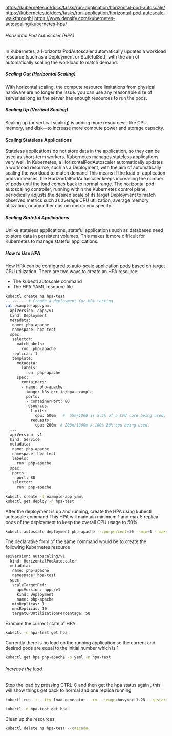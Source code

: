 
https://kubernetes.io/docs/tasks/run-application/horizontal-pod-autoscale/
https://kubernetes.io/docs/tasks/run-application/horizontal-pod-autoscale-walkthrough/
https://www.densify.com/kubernetes-autoscaling/kubernetes-hpa/


###### Horizontal Pod Autoscaler (HPA)
In Kubernetes, a HorizontalPodAutoscaler automatically updates a workload resource (such as a Deployment or StatefulSet), with the aim of automatically scaling the workload to match demand.

##### Scaling Out (Horizontal Scaling)
With horizontal scaling, the compute resource limitations from physical hardware are no longer the issue.
you can use any reasonable size of server as long as the server has enough resources to run the pods.

##### Scaling Up (Vertical Scaling)
Scaling up (or vertical scaling) is adding more resources—like CPU, memory, and disk—to increase more compute power and storage capacity.

#### Scaling Stateless Applications
Stateless applications do not store data in the application, so they can be used as short-term workers. Kubernetes manages stateless applications very well.
In Kubernetes, a HorizontalPodAutoscaler automatically updates a workload resource, such as a Deployment, with the aim of automatically scaling the workload to match demand
This means if the load of application pods increases, the HorizontalPodAutoscaler keeps increasing the number of pods until the load comes back to normal range.
The horizontal pod autoscaling controller, running within the Kubernetes control plane, periodically adjusts the desired scale of its target Deployment to match observed metrics such as average CPU utilization, average memory utilization, or any other custom metric you specify.

##### Scaling Stateful Applications
Unlike stateless applications, stateful applications such as databases need to store data in persistent volumes.
This makes it more difficult for Kubernetes to manage stateful applications. 

##### How to Use HPA
How HPA can be configured to auto-scale application pods based on target CPU utilization. There are two ways to create an HPA resource:
- The kubectl autoscale command
- The HPA YAML resource file

``````sh
kubectl create ns hpa-test
--------- # Create a deployment for HPA testing
cat example-app.yaml
  apiVersion: apps/v1
  kind: Deployment
  metadata:
   name: php-apache
   namespace: hpa-test
  spec:
   selector:
     matchLabels:
       run: php-apache
   replicas: 1
   template:
     metadata:
       labels:
         run: php-apache
     spec:
       containers:
       - name: php-apache
         image: k8s.gcr.io/hpa-example
         ports:
         - containerPort: 80
         resources:
           limits:
             cpu: 500m   #  55m/1000 is 5.5% of a CPU core being used. 500/1000 is 100% of 50% of cpu being used.
           requests:
             cpu: 200m  # 200m/1000m x 100% 20% cpu being used.
  ---
  apiVersion: v1
  kind: Service
  metadata:
   name: php-apache
   namespace: hpa-test
   labels:
     run: php-apache
  spec:
   ports:
   - port: 80
   selector:
     run: php-apache
---
kubectl create -f example-app.yaml
kubectl get deploy -n hpa-test

``````
After the deployment is up and running, create the HPA using kubectl autoscale command
This HPA will maintain minimum 1 and max 5 replica pods of the deployment to keep the overall CPU usage to 50%.
``````sh
kubectl autoscale deployment php-apache --cpu-percent=50 --min=1 --max=5 -n hpa-test

``````
The declarative form of the same command would be to create the following Kubernetes resource
``````sh
apiVersion: autoscaling/v1
  kind: HorizontalPodAutoscaler
  metadata:
   name: php-apache
   namespace: hpa-test
  spec:
   scaleTargetRef:
     apiVersion: apps/v1
     kind: Deployment
     name: php-apache
   minReplicas: 1
   maxReplicas: 10
   targetCPUUtilizationPercentage: 50

``````
Examine the current state of HPA
``````sh
kubectl -n hpa-test get hpa
``````
Currently there is no load on the running application so the current and desired pods are equal to the initial number which is 1
``````sh
kubectl get hpa php-apache -o yaml -n hpa-test
``````
###### Increase the load
Stop the load by pressing CTRL-C and then get the hpa status again , this will show things get back to normal and one replica running
``````sh
kubectl run -i --tty load-generator --rm --image=busybox:1.28 --restart=Never -- /bin/sh -c "while sleep 0.01; do wget -q -O- http://php-apache; done"

kubectl -n hpa-test get hpa
``````
Clean up the resources
``````sh
kubectl delete ns hpa-test --cascade
``````
